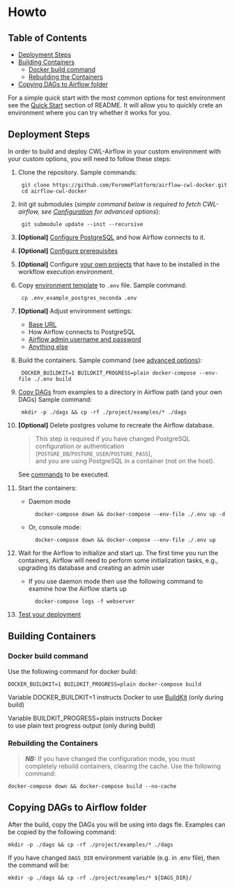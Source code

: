 # Howto

## Table of Contents
<!-- toc -->

- [Deployment Steps](#deployment-steps)
- [Building Containers](#building-containers)
  * [Docker build command](#docker-build-command)
  * [Rebuilding the Containers](#rebuilding-the-containers)
- [Copying DAGs to Airflow folder](#copying-dags-to-airflow-folder)

<!-- tocstop -->

For a simple quick start with the most common options for test 
environment see the [Quick Start](../README.md#quick-start) section
of README. It will allow you to quickly crete an environment
where you can try whether it works for you.
                   
## Deployment Steps

In order to build and deploy CWL-Airflow in your custom environment
with your custom options, you will need to follow these steps:

1. Clone the repository. Sample commands:

        git clone https://github.com/ForomePlatform/airflow-cwl-docker.git
        cd airflow-cwl-docker

2. Init git submodules (_simple command below is required to fetch CWL-airflow, 
    see [Configuration](Configuration.md#configure-git-submodules)
    for advanced options_):

        git submodule update --init --recursive
                                               
3. **[Optional]** [Configure PostgreSQL](Configuration.md#configurations-related-to-postgresql) 
    and how Airflow connects to it.
4. **[Optional]** [Configure prerequisites](Configuration.md#configuring-installation-of-third-party-requirements)
5. **[Optional]** Configure [your own projects](Configuration.md#configuring-user-projects) 
    that have to be installed
    in the workflow execution environment.
6. Copy [environment template](Configuration.md#selecting-base-configuration) 
    to `.env` file. Sample command:
   
        cp .env_example_postgres_noconda .env
7. **[Optional]** Adjust environment settings:
   * [Base URL](Configuration.md#overriding-base_url)
   * How Airflow connects to PostgreSQL
   * [Airflow admin username and password](Configuration.md#airflow-admin-username-and-password)
   * [Anything else](Configuration.md#full-list-of-available-environment-variables)
8. Build the containers. Sample command (see [advanced options](#building-containers)):

        DOCKER_BUILDKIT=1 BUILDKIT_PROGRESS=plain docker-compose --env-file ./.env build
9. [Copy DAGs](#copying-dags-to-airflow-folder) from examples 
    to a directory in Airflow path (and your own DAGs)
     Sample command:

        mkdir -p ./dags && cp -rf ./project/examples/* ./dags
10. **[Optional]** Delete postgres volume to recreate the Airflow database. 
    > This step is required if you have changed PostgreSQL 
    configuration or authentication 
    (`POSTGRE_DB`/`POSTGRE_USER`/`POSTGRE_PASS`),  
    and you are using PostgreSQL in a container (not on the host).
     
    See [commands](UsefulCommands.md#to-delete-postgresql-volumes)
    to be executed.
11. Start the containers:
    * Daemon mode
    
            docker-compose down && docker-compose --env-file ./.env up -d
    * Or, console mode:
    
            docker-compose down && docker-compose --env-file ./.env up 

12. Wait for the Airflow to initialize and start up. The first time
    you run the containers, Airflow will need to perform some 
    initialization tasks, e.g., upgrading its database and
    creating an admin user
    * If you use daemon mode then use the following command to examine how 
        the Airflow starts up

            docker-compose logs -f webserver

13. [Test your deployment](Testing.md)

## Building Containers

### Docker build command                                 

Use the following command for docker build:

```
DOCKER_BUILDKIT=1 BUILDKIT_PROGRESS=plain docker-compose build
```

Variable DOCKER_BUILDKIT=1 instructs Docker to use 
[BuildKit](https://docs.docker.com/develop/develop-images/build_enhancements/) 
(only during build)

Variable BUILDKIT_PROGRESS=plain instructs Docker  
to use plain text progress output (only during build)

### Rebuilding the Containers
> _**NB:**_
> If you have changed the configuration mode, 
> you must completely rebuild containers, clearing the cache. Use 
> the following command:

    docker-compose down && docker-compose build --no-cache


## Copying DAGs to Airflow folder

After the build, copy the DAGs you will be using into dags fle.
Examples can be copied by the following command:

    mkdir -p ./dags && cp -rf ./project/examples/* ./dags
                                                           
If you have changed `DAGS_DIR` environment variable 
(e.g. in .env file), then the command will be:

    mkdir -p ./dags && cp -rf ./project/examples/* ${DAGS_DIR}/

